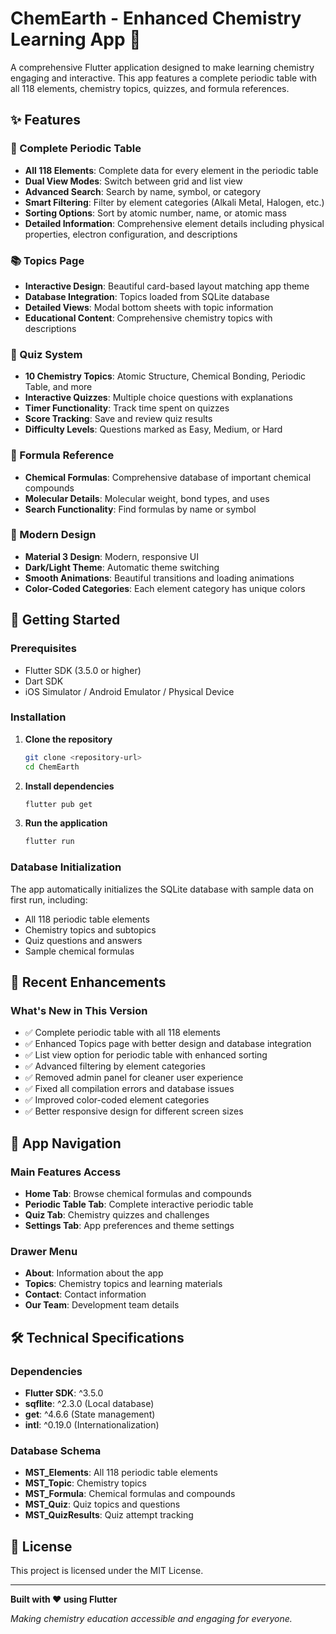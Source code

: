 # ChemEarth - Enhanced Chemistry Learning App 🧪

A comprehensive Flutter application designed to make learning chemistry engaging and interactive. This app features a complete periodic table with all 118 elements, chemistry topics, quizzes, and formula references.

## ✨ Features

### 🔬 Complete Periodic Table
- **All 118 Elements**: Complete data for every element in the periodic table
- **Dual View Modes**: Switch between grid and list view
- **Advanced Search**: Search by name, symbol, or category
- **Smart Filtering**: Filter by element categories (Alkali Metal, Halogen, etc.)
- **Sorting Options**: Sort by atomic number, name, or atomic mass
- **Detailed Information**: Comprehensive element details including physical properties, electron configuration, and descriptions

### 📚 Topics Page
- **Interactive Design**: Beautiful card-based layout matching app theme
- **Database Integration**: Topics loaded from SQLite database
- **Detailed Views**: Modal bottom sheets with topic information
- **Educational Content**: Comprehensive chemistry topics with descriptions

### 🎯 Quiz System
- **10 Chemistry Topics**: Atomic Structure, Chemical Bonding, Periodic Table, and more
- **Interactive Quizzes**: Multiple choice questions with explanations
- **Timer Functionality**: Track time spent on quizzes
- **Score Tracking**: Save and review quiz results
- **Difficulty Levels**: Questions marked as Easy, Medium, or Hard

### 🧮 Formula Reference
- **Chemical Formulas**: Comprehensive database of important chemical compounds
- **Molecular Details**: Molecular weight, bond types, and uses
- **Search Functionality**: Find formulas by name or symbol

### 🎨 Modern Design
- **Material 3 Design**: Modern, responsive UI
- **Dark/Light Theme**: Automatic theme switching
- **Smooth Animations**: Beautiful transitions and loading animations
- **Color-Coded Categories**: Each element category has unique colors

## 🚀 Getting Started

### Prerequisites
- Flutter SDK (3.5.0 or higher)
- Dart SDK
- iOS Simulator / Android Emulator / Physical Device

### Installation

1. **Clone the repository**
   ```bash
   git clone <repository-url>
   cd ChemEarth
   ```

2. **Install dependencies**
   ```bash
   flutter pub get
   ```

3. **Run the application**
   ```bash
   flutter run
   ```

### Database Initialization
The app automatically initializes the SQLite database with sample data on first run, including:
- All 118 periodic table elements
- Chemistry topics and subtopics
- Quiz questions and answers
- Sample chemical formulas

## 🌟 Recent Enhancements

### What's New in This Version
- ✅ Complete periodic table with all 118 elements
- ✅ Enhanced Topics page with better design and database integration
- ✅ List view option for periodic table with enhanced sorting
- ✅ Advanced filtering by element categories
- ✅ Removed admin panel for cleaner user experience
- ✅ Fixed all compilation errors and database issues
- ✅ Improved color-coded element categories
- ✅ Better responsive design for different screen sizes

## 🎯 App Navigation

### Main Features Access
- **Home Tab**: Browse chemical formulas and compounds
- **Periodic Table Tab**: Complete interactive periodic table
- **Quiz Tab**: Chemistry quizzes and challenges
- **Settings Tab**: App preferences and theme settings

### Drawer Menu
- **About**: Information about the app
- **Topics**: Chemistry topics and learning materials
- **Contact**: Contact information
- **Our Team**: Development team details

## 🛠️ Technical Specifications

### Dependencies
- **Flutter SDK**: ^3.5.0
- **sqflite**: ^2.3.0 (Local database)
- **get**: ^4.6.6 (State management)
- **intl**: ^0.19.0 (Internationalization)

### Database Schema
- **MST_Elements**: All 118 periodic table elements
- **MST_Topic**: Chemistry topics
- **MST_Formula**: Chemical formulas and compounds
- **MST_Quiz**: Quiz topics and questions
- **MST_QuizResults**: Quiz attempt tracking

## 📄 License

This project is licensed under the MIT License.

---

**Built with ❤️ using Flutter**

*Making chemistry education accessible and engaging for everyone.*
